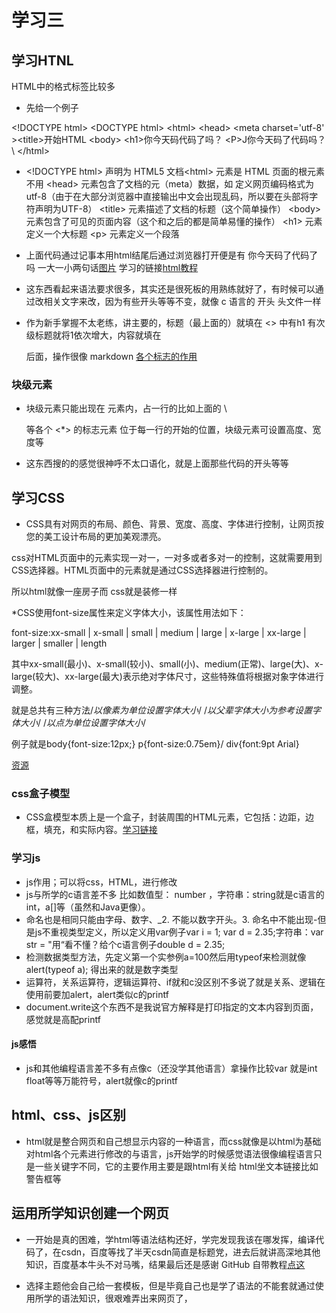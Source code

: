 # 学习三
## 学习HTNL
HTML中的格式标签比较多


* 先给一个例子


\<!DOCTYPE html>  \<DOCTYPE html>  \<html>  \<head>  \<meta charset='utf-8'  >\<title>开始HTML</title>   </head>  \<body>  \<h1>你今天码代码了吗？</h1>  \<P>J你今天码了代码吗？\   </body>\</html>


* \<!DOCTYPE html> 声明为 HTML5 文档\<html> 元素是 HTML 页面的根元素不用  \<head> 元素包含了文档的元（meta）数据，如 <meta charset="utf-8"> 定义网页编码格式为 utf-8（由于在大部分浏览器中直接输出中文会出现乱码，所以要在头部将字符声明为UTF-8）  \<title> 元素描述了文档的标题（这个简单操作）   \<body> 元素包含了可见的页面内容（这个和之后的都是简单易懂的操作）  \<h1> 元素定义一个大标题  \<p> 元素定义一个段落

* 上面代码通过记事本用html结尾后通过浏览器打开便是有 你今天码了代码了吗 一大一小两句话[图片](C:\Users\86182\Desktop)   学习的链接[html教程](https://blog.csdn.net/zong596568821xp/article/details/83277729?ops_request_misc=%257B%2522request%255Fid%2522%253A%2522163601509416780357244705%2522%252C%2522scm%2522%253A%252220140713.130102334..%2522%257D&request_id=163601509416780357244705&biz_id=0&utm_medium=distribute.pc_search_result.none-task-blog-2~all~sobaiduend~default-1-83277729.pc_search_result_control_group&utm_term=html%E9%9B%B6%E5%9F%BA%E7%A1%80%E5%85%A5%E9%97%A8&spm=1018.2226.3001.4187)
*  这东西看起来语法要求很多，其实还是很死板的用熟练就好了，有时候可以通过改相关文字来改，因为有些开头等等不变，就像 c 语言的 开头 头文件一样
* 作为新手掌握不太老练，讲主要的，标题（最上面的）就填在 <> 中有h1 有次级标题就将1依次增大，内容就填在 <p>后面，操作很像 markdown [各个标志的作用](https://blog.csdn.net/bwf_erg/article/details/69845908?ops_request_misc=%257B%2522request%255Fid%2522%253A%2522163659404916780255249706%2522%252C%2522scm%2522%253A%252220140713.130102334.pc%255Fall.%2522%257D&request_id=163659404916780255249706&biz_id=0&utm_medium=distribute.pc_search_result.none-task-blog-2~all~first_rank_ecpm_v1~rank_v31_ecpm-2-69845908.pc_search_result_cache&utm_term=%E5%9D%97%E7%BA%A7%E5%85%83%E7%B4%A0%E6%98%AF%E4%BB%80%E4%B9%88&spm=1018.2226.3001.4187)

### 块级元素

* 块级元素只能出现在 <body> 元素内，占一行的比如上面的 \\<p> 等各个 <*> 的标志元素 位于每一行的开始的位置，块级元素可设置高度、宽度等
* 这东西搜的的感觉很神呼不太口语化，就是上面那些代码的开头等等
## 学习CSS
* CSS具有对网页的布局、颜色、背景、宽度、高度、字体进行控制，让网页按您的美工设计布局的更加美观漂亮。
 
 css对HTML页面中的元素实现一对一，一对多或者多对一的控制，这就需要用到CSS选择器。HTML页面中的元素就是通过CSS选择器进行控制的。

所以html就像一座房子而 css就是装修一样
 
*CSS使用font-size属性来定义字体大小，该属性用法如下：

font-size:xx-small | x-small | small | medium | large | x-large | xx-large | larger | smaller | length

其中xx-small(最小)、x-small(较小)、small(小)、medium(正常)、large(大)、x-large(较大)、xx-large(最大)表示绝对字体尺寸，这些特殊值将根据对象字体进行调整。
 
 就是总共有三种方法/*以像素为单位设置字体大小*/
 /*以父辈字体大小为参考设置字体大小*/
/*以点为单位设置字体大小*/
 
 
 例子就是body{font-size:12px;} 
p{font-size:0.75em}/
div{font:9pt Arial} 
 
 
 [资源](https://blog.csdn.net/codeyf/article/details/41175683?ops_request_misc=%257B%2522request%255Fid%2522%253A%2522163660515016780269819229%2522%252C%2522scm%2522%253A%252220140713.130102334.pc%255Fall.%2522%257D&request_id=163660515016780269819229&biz_id=0&utm_medium=distribute.pc_search_result.none-task-blog-2~all~first_rank_ecpm_v1~rank_v31_ecpm-1-41175683.pc_search_result_cache&utm_term=css%E5%A6%82%E4%BD%95%E8%AE%BE%E7%BD%AE%E5%AD%97%E4%BD%93%E5%A4%A7%E5%B0%8F&spm=1018.2226.3001.4187)
 
 ### css盒子模型
 
 * CSS盒模型本质上是一个盒子，封装周围的HTML元素，它包括：边距，边框，填充，和实际内容。[学习链接](https://www.runoob.com/css/css-boxmodel.html)
 
 ### 学习js
 * js作用；可以将css，HTML，进行修改
 * js与所学的c语言差不多 比如数值型： number ，字符串：string就是c语言的 int，a[]等（虽然和Java更像）。
 * 命名也是相同只能由字母、数字、_2.	不能以数字开头。3.	命名中不能出现-但是js不重视类型定义，所以定义用var例子var i = 1;	var d = 2.35;字符串：var str = "用“看不懂？给个c语言例子double d = 2.35;
 * 检测数据类型方法，先定义第一个实参例a=100然后用typeof来检测就像alert(typeof a); 得出来的就是数字类型
 * 运算符，关系运算符，逻辑运算符、if就和c没区别不多说了就是关系、逻辑在使用前要加alert，alert类似c的printf
 * document.write这个东西不是我说官方解释是打印指定的文本内容到页面，感觉就是高配printf
 #### js感悟
 * js和其他编程语言差不多有点像c（还没学其他语言）拿操作比较var 就是int float等等万能符号，alert就像c的printf
 
  ## html、css、js区别
 * html就是整合网页和自己想显示内容的一种语言，而css就像是以html为基础对html各个元素进行修改的与语言，js开始学的时候感觉语法很像编程语言只是一些关键字不同，它的主要作用主要是跟html有关给
 html坐文本链接比如警告框等
 
 ## 运用所学知识创建一个网页
 
 * 一开始是真的困难，学html等语法结构还好，学完发现我该在哪发挥，编译代码了，在csdn，百度等找了半天csdn简直是标题党，进去后就讲高深地其他知识，百度基本牛头不对马嘴，结果最后还是感谢 GitHub 自带教程[点这](https://docs.github.com/en/pages/quickstart)
 
 * 选择主题他会自己给一套模板，但是毕竟自己也是学了语法的不能套就通过使用所学的语法知识，很艰难弄出来网页了，

